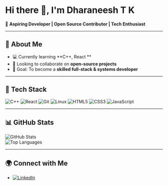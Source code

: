 # Hi there 👋, I'm Dharaneesh T K  

🚀 **Aspiring Developer | Open Source Contributor | Tech Enthusiast**  

---

## 🌟 About Me  
- 💻 Currently learning **C++, React **  
- 🤝 Looking to collaborate on **open-source projects**  
- 🎯 Goal: To become a **skilled full-stack & systems developer**  

---

## 🔧 Tech Stack  
![C++](https://img.shields.io/badge/C++-00599C?style=for-the-badge&logo=cplusplus&logoColor=white)
![React](https://img.shields.io/badge/React-20232A?style=for-the-badge&logo=react&logoColor=61DAFB)
![Git](https://img.shields.io/badge/Git-F05032?style=for-the-badge&logo=git&logoColor=white)
![Linux](https://img.shields.io/badge/Linux-FCC624?style=for-the-badge&logo=linux&logoColor=black)
![HTML5](https://img.shields.io/badge/HTML5-E34F26?style=for-the-badge&logo=html5&logoColor=white)
![CSS3](https://img.shields.io/badge/CSS3-1572B6?style=for-the-badge&logo=css3&logoColor=white)
![JavaScript](https://img.shields.io/badge/JavaScript-F7DF1E?style=for-the-badge&logo=javascript&logoColor=black)

---

## 📊 GitHub Stats  
![GitHub Stats](https://github-readme-stats.vercel.app/api?username=TK-8055&show_icons=true&theme=tokyonight)  
![Top Languages](https://github-readme-stats.vercel.app/api/top-langs/?username=TK-8055&layout=compact&theme=tokyonight)  

---

## 🌍 Connect with Me  

- [![LinkedIn](https://img.shields.io/badge/LinkedIn-0A66C2?style=for-the-badge&logo=linkedin&logoColor=white)](https://www.linkedin.com/in/dharaneesh-t-k-15123631b/?trk=public-profile-join-page)
